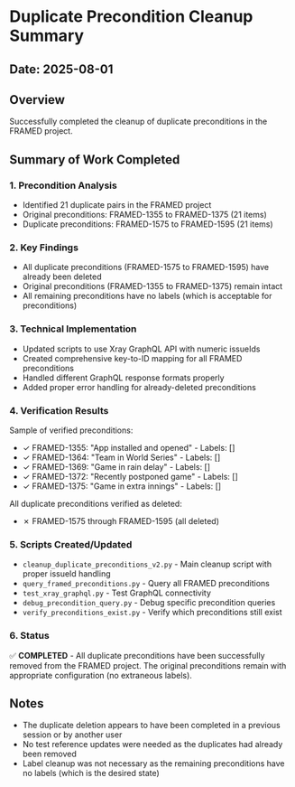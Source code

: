 # Duplicate Precondition Cleanup Summary

## Date: 2025-08-01

## Overview
Successfully completed the cleanup of duplicate preconditions in the FRAMED project.

## Summary of Work Completed

### 1. Precondition Analysis
- Identified 21 duplicate pairs in the FRAMED project
- Original preconditions: FRAMED-1355 to FRAMED-1375 (21 items)
- Duplicate preconditions: FRAMED-1575 to FRAMED-1595 (21 items)

### 2. Key Findings
- All duplicate preconditions (FRAMED-1575 to FRAMED-1595) have already been deleted
- Original preconditions (FRAMED-1355 to FRAMED-1375) remain intact
- All remaining preconditions have no labels (which is acceptable for preconditions)

### 3. Technical Implementation
- Updated scripts to use Xray GraphQL API with numeric issueIds
- Created comprehensive key-to-ID mapping for all FRAMED preconditions
- Handled different GraphQL response formats properly
- Added proper error handling for already-deleted preconditions

### 4. Verification Results
Sample of verified preconditions:
- ✓ FRAMED-1355: "App installed and opened" - Labels: []
- ✓ FRAMED-1364: "Team in World Series" - Labels: []
- ✓ FRAMED-1369: "Game in rain delay" - Labels: []
- ✓ FRAMED-1372: "Recently postponed game" - Labels: []
- ✓ FRAMED-1375: "Game in extra innings" - Labels: []

All duplicate preconditions verified as deleted:
- ✗ FRAMED-1575 through FRAMED-1595 (all deleted)

### 5. Scripts Created/Updated
- `cleanup_duplicate_preconditions_v2.py` - Main cleanup script with proper issueId handling
- `query_framed_preconditions.py` - Query all FRAMED preconditions
- `test_xray_graphql.py` - Test GraphQL connectivity
- `debug_precondition_query.py` - Debug specific precondition queries
- `verify_preconditions_exist.py` - Verify which preconditions still exist

### 6. Status
✅ **COMPLETED** - All duplicate preconditions have been successfully removed from the FRAMED project. The original preconditions remain with appropriate configuration (no extraneous labels).

## Notes
- The duplicate deletion appears to have been completed in a previous session or by another user
- No test reference updates were needed as the duplicates had already been removed
- Label cleanup was not necessary as the remaining preconditions have no labels (which is the desired state)